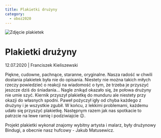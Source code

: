 ```yaml
---
title: Plakietki drużyny
category:
  - oboz2020
---
```


![Zdjęcie plakietek](https://lh3.googleusercontent.com/pw/ACtC-3cSvlIfqIqHSlvejTXYm4I2UfXCE2EeVlqXp0cWGWpPIe90RbarckERrEddkkj3wpMvmOpWgDITdDm4k2DT0vEKQhb-pjR6w8FcG-7eWvfoP-ZoZ-mAy1GgioVIUxdrXk3a5VTMiQgm5RNE9CPGBN_D=w854-h640-no)

# Plakietki drużyny

12.07.2020 | Franciszek Kieliszewski

Piękne, cudowne, pachnące, staranne, oryginalne. Nasza radość w chwili dostania plakietek była nie do opisania. Niestety nie można takich miłych rzeczy powiedzieć o reakcji na wiadomość o tym, że trzeba je przyszyć jeszcze dziś do śniadania... Nagle znikąd okazało się, że połowa drużyny nie umie szyć. Kiernik przyszył plakietkę do munduru ale niestety przy okazji do własnych spodni. Paweł pożyczył igły od chyba każdego z drużyny i je wszystkie zgubił. W końcu, z lekkimi problemami, każdemu udało się przyszyć plakietkę. Następnym razem jak nas spotkacie to patrzcie na lewe ramię i podziwiajcie 😉.

Projekt plakietki wykonał znajomy wybitny artysta i malarz, były drużynowy Bindugi, a obecnie nasz hufcowy - Jakub Matusewicz.
